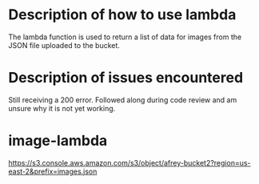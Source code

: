 

# Description of how to use lambda
The lambda function is used to return a list of data for images from the JSON file uploaded to the bucket.

# Description of issues encountered

Still receiving a 200 error. Followed along during code review and am unsure why it is not yet working.

# image-lambda
https://s3.console.aws.amazon.com/s3/object/afrey-bucket2?region=us-east-2&prefix=images.json


